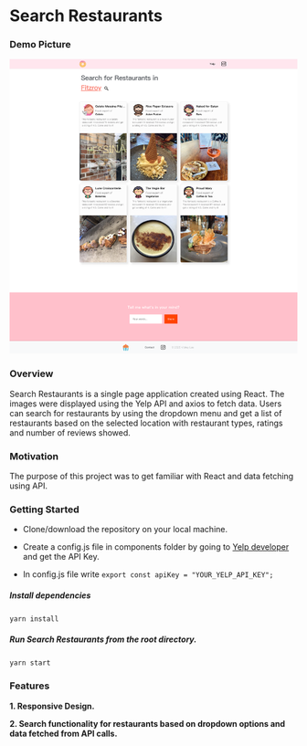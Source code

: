 # Search Restaurants
### Demo Picture

![](/demo.png)

### Overview

Search Restaurants is a single page application created using React. The images were displayed using the Yelp API and axios to fetch data. Users can search for restaurants by using the dropdown menu and get a list of restaurants based on the selected location with restaurant types, ratings and number of reviews showed.

### Motivation

The purpose of this project was to get familiar with React and data fetching using API. 

### Getting Started

- Clone/download the repository on your local machine.

- Create a config.js file in components folder by going to [Yelp developer](https://www.yelp.com/developers/v3/manage_app) and get the API Key.

- In config.js file write
`export const apiKey = "YOUR_YELP_API_KEY";`

##### Install dependencies

`yarn install`

##### Run Search Restaurants from the root directory.

`yarn start`


### Features

**1. Responsive Design.**

**2. Search functionality for restaurants based on dropdown options and data fetched from API calls.**

